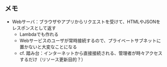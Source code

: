 ## メモ

- Webサーバ：ブラウザやアプリからリクエストを受けて、HTMLやJSONをレスポンスとして返す
    - Lambdaでも作れる
    - Webサービスのユーザが常時接続するので、プライベートサブネットに置かないと大変なことになる
    - cf. 踏み台：インターネットから直接接続される、管理者が時々アクセスするだけ（リソース更新目的？）
